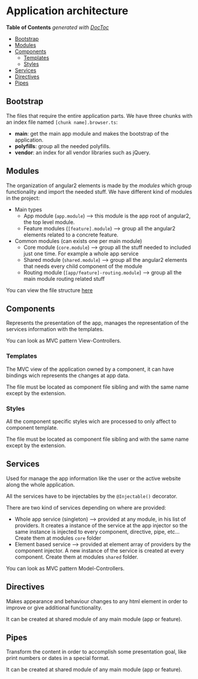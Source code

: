 # Application architecture

<!-- START doctoc generated TOC please keep comment here to allow auto update -->
<!-- DON'T EDIT THIS SECTION, INSTEAD RE-RUN doctoc TO UPDATE -->
**Table of Contents**  *generated with [DocToc](https://github.com/thlorenz/doctoc)*

- [Bootstrap](#bootstrap)
- [Modules](#modules)
- [Components](#components)
  - [Templates](#templates)
  - [Styles](#styles)
- [Services](#services)
- [Directives](#directives)
- [Pipes](#pipes)

<!-- END doctoc generated TOC please keep comment here to allow auto update -->

## Bootstrap
The files that require the entire application parts. We have three chunks with an
index file named `[chunk name].browser.ts`:

- **main**: get the main app module and makes the bootstrap of the application.
- **polyfills**: group all the needed polyfills.
- **vendor**: an index for all vendor libraries such as jQuery.

## Modules
The organization of angular2 elements is made by the _modules_ which group functionality
and import the needed stuff. We have different kind of modules in the project:

- Main types
  - App module (`app.module`) --> this module is the app root of angular2, the top level module.
  - Feature modules (`[feature].module`) --> group all the angular2 elements related to a concrete feature.
- Common modules (can exists one per main module)
  - Core module (`core.module`) --> group all the stuff needed to included just one time. For example
    a whole app service
  - Shared module (`shared.module`) --> group all the angular2 elements that needs every child
    component of the module
  - Routing module (`[app/feature]-routing.module`) --> group all the main module routing related stuff

You can view the file structure [here](docs/architecture/files-structure#application-code)

## Components
Represents the presentation of the app, manages the representation of the services information
with the templates.

You can look as MVC pattern View-Controllers.

### Templates
The MVC view of the application owned by a component, it can have bindings wich represents
the changes at app data.

The file must be located as component file sibling and with the same name except by the extension.

### Styles
All the component specific styles wich are processed to only affect to component template.

The file must be located as component file sibling and with the same name except by the extension.

## Services
Used for manage the app information like the user or the active website along the whole application.

All the services have to be injectables by the `@Injectable()` decorator.

There are two kind of services depending on where are provided:

- Whole app service (singleton) --> provided at any module, in his list of providers. It creates
  a instance of the service at the app injector so the same instance is injected to every
  component, directive, pipe, etc... Create them at modules `core` folder
- Element based service --> provided at element array of providers by the component injector.
  A new instance of the service is created at every component. Create them at modules
  `shared` folder.

You can look as MVC pattern Model-Controllers.

## Directives
Makes appearance and behaviour changes to any html element in order to improve or give additional
functionality.

It can be created at shared module of any main module (app or feature).

## Pipes
Transform the content in order to accomplish some presentation goal, like print numbers or dates
in a special format.

It can be created at shared module of any main module (app or feature).
